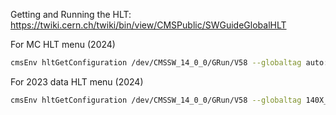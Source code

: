 Getting and Running the HLT:
https://twiki.cern.ch/twiki/bin/view/CMSPublic/SWGuideGlobalHLT

For MC HLT menu (2024)

```sh
cmsEnv hltGetConfiguration /dev/CMSSW_14_0_0/GRun/V58 --globaltag auto:phase1_2024_realistic --mc --unprescale --output none --max-events 10 --eras Run3 --l1-emulator uGT --l1 L1Menu_Collisions2024_v1_0_0_xml --input /store/mc/Run3Winter24Digi/GluGluHToTauTau_M-125_TuneCP5_13p6TeV_powheg-pythia8/GEN-SIM-RAW/133X_mcRun3_2024_realistic_v8-v2/50000/000d40c2-6549-4879-a6fe-b71e3b1e3a57.root  > hltMC_v58.py
```

For 2023 data HLT menu (2024)
```sh
cmsEnv hltGetConfiguration /dev/CMSSW_14_0_0/GRun/V58 --globaltag 140X_dataRun3_HLT_for2024TSGStudies_v1 --data --unprescale --output none --max-events 10 --eras Run3 --l1-emulator uGT --l1 L1Menu_Collisions2024_v1_0_0_xml --input /store/data/Run2023D/EphemeralHLTPhysics0/RAW/v1/000/370/293/00000/2ef73d2a-1fb7-4dac-9961-149525f9e887.root > hltData_v58.py
```
